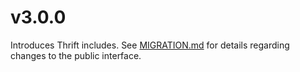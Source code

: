 # v3.0.0

Introduces Thrift includes.
See [MIGRATION.md](MIGRATION.md) for details regarding changes to the public
interface.
